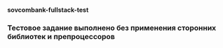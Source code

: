 #### sovcombank-fullstack-test

### Тестовое задание выполнено без применения сторонних библиотек и препроцессоров

